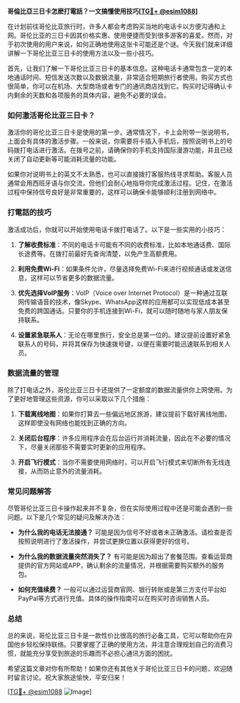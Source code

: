 **哥倫比亞三日卡怎麽打電話？一文搞懂使用技巧[[TG💪+ @esim1088](https://t.me/s/esim1088)]**

在计划前往哥伦比亚旅行时，许多人都会考虑购买当地的电话卡以方便沟通和上网。哥伦比亚的三日卡因其价格实惠、使用便捷而受到很多游客的喜爱。然而，对于初次使用的用户来说，如何正确地使用这张卡可能还是个谜。今天我们就来详细讲解一下哥伦比亚三日卡的使用方法以及一些小技巧。

首先，让我们了解一下哥伦比亚三日卡的基本信息。这种电话卡通常包含一定的本地通话时间、短信发送次数以及数据流量，非常适合短期旅行者使用。购买方式也很简单，你可以在机场、大型商场或者专门的通讯商店找到它。购买时记得确认卡内剩余的天数和各项服务的具体内容，避免不必要的误会。

### 如何激活哥伦比亚三日卡？

激活你的哥伦比亚三日卡是使用的第一步。通常情况下，卡上会附带一张说明书，上面会有具体的激活步骤。一般来说，你需要将卡插入手机后，按照说明书上的号码拨打电话进行激活。在拨号之前，请确保你的手机支持国际漫游功能，并且已经关闭了自动更新等可能消耗流量的功能。

如果你对说明书上的英文不太熟悉，也可以直接拨打客服热线寻求帮助。客服人员通常会用西班牙语与你交流，但他们会耐心地指导你完成激活过程。记住，在激活过程中保持信号良好是非常重要的，这样可以确保卡能够顺利注册到网络中。

### 打電話的技巧

激活成功后，你就可以开始使用电话卡拨打电话了。以下是一些实用的小技巧：

1. **了解收费标准**：不同的电话卡可能有不同的收费标准，比如本地通话费、国际长途费等。在拨打前最好先查询清楚，以免产生高额费用。
   
2. **利用免费Wi-Fi**：如果条件允许，尽量选择免费Wi-Fi来进行视频通话或发送信息，这样可以节省更多的数据流量。

3. **优先选择VoIP服务**：VoIP（Voice over Internet Protocol）是一种通过互联网传输语音的技术，像Skype、WhatsApp这样的应用都可以实现低成本甚至免费的跨国通话。只要你的手机连接到Wi-Fi，就可以随时随地与家人朋友保持联系。

4. **设置紧急联系人**：无论在哪里旅行，安全总是第一位的。建议提前设置好紧急联系人的号码，并将其保存为快速拨号键，以便在需要时能迅速联系到相关人员。

### 数据流量的管理

除了打电话之外，哥伦比亚三日卡还提供了一定额度的数据流量供你上网使用。为了更好地管理这些资源，你可以采取以下几个措施：

1. **下载离线地图**：如果你打算去一些偏远地区旅游，建议提前下载好离线地图，这样即使没有网络也能找到正确的方向。
   
2. **关闭后台程序**：许多应用程序会在后台运行并消耗流量，因此在不必要的情况下，尽量关闭那些不需要实时更新的应用程序。

3. **开启飞行模式**：当你不需要使用网络时，可以开启飞行模式来切断所有无线连接，从而防止意外的流量消耗。

### 常见问题解答

尽管哥伦比亚三日卡操作起来并不复杂，但在实际使用过程中还是可能会遇到一些问题。以下是几个常见的疑问及解决办法：

- **为什么我的电话无法接通？**
  可能是因为信号不好或者未正确激活。请检查是否按照说明进行了激活操作，并尝试更换位置以获得更好的信号。

- **为什么我的数据流量突然消失了？**
  有可能是因为超出了套餐范围。查看运营商提供的官方网站或APP，确认剩余的流量情况，并根据需要购买额外的服务包。

- **如何充值续费？**
  一般可以通过运营商官网、银行转账或是第三方支付平台如PayPal等方式进行充值。具体的操作指南可以在购买时咨询销售人员。

### 总结

总的来说，哥伦比亚三日卡是一款性价比很高的旅行必备工具，它可以帮助你在异国他乡轻松保持联络。只要掌握了正确的使用方法，并注意合理规划自己的消费习惯，就能充分享受到旅途的乐趣而不必担心通讯方面的困扰。

希望这篇文章对你有所帮助！如果你还有其他关于哥伦比亚三日卡的问题，欢迎随时留言讨论。祝大家旅途愉快，平安归来！

[[TG💪+ @esim1088](https://t.me/s/esim1088) ![Image](https://i.postimg.cc/4NQfJmqS/Snipaste-2025-05-13-00-14-12.png)]
